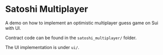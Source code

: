 # Satoshi Multiplayer

A demo on how to implement an optimistic multiplayer guess game on Sui with UI.

Contract code can be found in the `satoshi_multiplayer/` folder.

The UI implementation is under `ui/`.